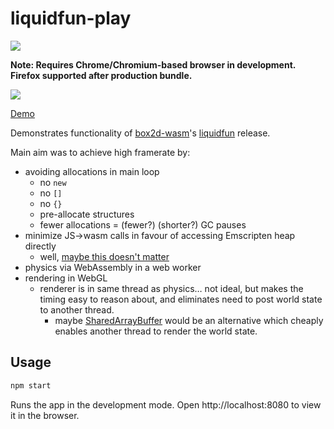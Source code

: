 # liquidfun-play

<p>
    <a href="https://twitter.com/intent/follow?screen_name=Birchlabs">
        <img src="https://img.shields.io/twitter/follow/Birchlabs.svg?style=social&logo=twitter"/>
    </a>
</p>

**Note: Requires Chrome/Chromium-based browser in development. Firefox supported after production bundle.**

![](https://birchlabs.co.uk/box2d-wasm-liquidfun/liquidfun.gif)

[Demo](https://birchlabs.co.uk/box2d-wasm-liquidfun/)

Demonstrates functionality of [box2d-wasm](https://github.com/Birch-san/box2d-wasm)'s [liquidfun](https://github.com/Birch-san/box2d-wasm/releases/tag/v4.0.0-liquidfun.0) release.

Main aim was to achieve high framerate by:

- avoiding allocations in main loop
  - no `new`
  - no `[]`
  - no `{}`
  - pre-allocate structures
  - fewer allocations = (fewer?) (shorter?) GC pauses
- minimize JS->wasm calls in favour of accessing Emscripten heap directly
  - well, [maybe this doesn't matter](https://hacks.mozilla.org/2018/10/calls-between-javascript-and-webassembly-are-finally-fast-%F0%9F%8E%89/)
- physics via WebAssembly in a web worker
- rendering in WebGL
  - renderer is in same thread as physics… not ideal, but makes the timing easy to reason about, and eliminates need to post world state to another thread.
    - maybe [SharedArrayBuffer](https://developer.mozilla.org/en-US/docs/Web/JavaScript/Reference/Global_Objects/SharedArrayBuffer) would be an alternative which cheaply enables another thread to render the world state.

## Usage

```bash
npm start
```

Runs the app in the development mode.
Open http://localhost:8080 to view it in the browser.
